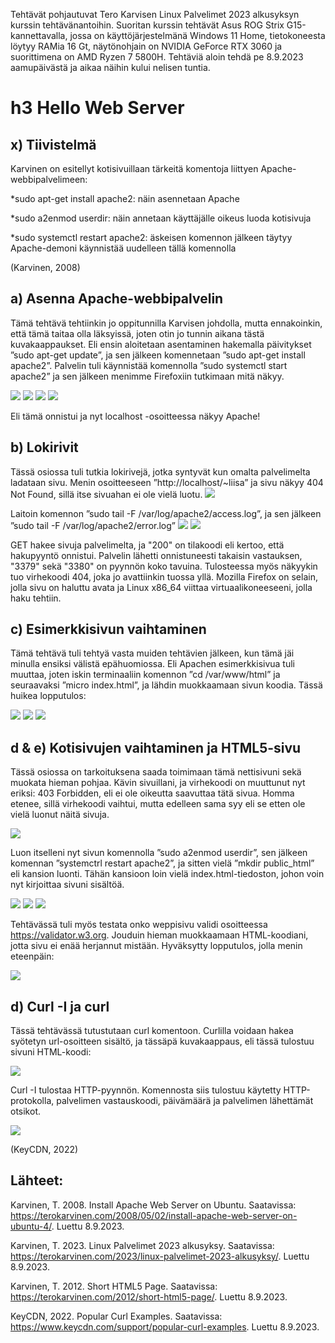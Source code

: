 Tehtävät pohjautuvat Tero Karvisen Linux Palvelimet 2023 alkusyksyn kurssin tehtävänantoihin. Suoritan kurssin tehtävät Asus ROG Strix G15-kannettavalla, jossa on käyttöjärjestelmänä Windows 11 Home, 
tietokoneesta löytyy RAMia 16 Gt, näytönohjain on NVIDIA GeForce RTX 3060 ja suorittimena on AMD Ryzen 7 5800H.
Tehtäviä aloin tehdä pe 8.9.2023 aamupäivästä ja aikaa näihin kului nelisen tuntia.

# h3 Hello Web Server
  ## x) Tiivistelmä
  
Karvinen on esitellyt kotisivuillaan tärkeitä komentoja liittyen Apache-webbipalvelimeen:

*sudo apt-get install apache2: näin asennetaan Apache

*sudo a2enmod userdir: näin annetaan käyttäjälle oikeus luoda kotisivuja

*sudo systemctl restart apache2: äskeisen komennon jälkeen täytyy Apache-demoni käynnistää uudelleen tällä komennolla

(Karvinen, 2008)

  ## a) Asenna Apache-webbipalvelin
  Tämä tehtävä tehtiinkin jo oppitunnilla Karvisen johdolla, mutta ennakoinkin, että tämä taitaa olla läksyissä, joten otin jo tunnin aikana tästä kuvakaappaukset. 
  Eli ensin aloitetaan asentaminen hakemalla päivitykset ”sudo apt-get update”, ja sen jälkeen komennetaan ”sudo apt-get install apache2”. 
  Palvelin tuli käynnistää komennolla ”sudo systemctl start apache2” ja sen jälkeen menimme Firefoxiin tutkimaan mitä näkyy.
  
  ![](https://github.com/LiisaLesonen/linux-palvelimet/blob/main/images/31sudoapt.png)
  ![](https://github.com/LiisaLesonen/linux-palvelimet/blob/main/images/32sudoapt.png)
  ![](https://github.com/LiisaLesonen/linux-palvelimet/blob/main/images/3apache.png)
  ![](https://github.com/LiisaLesonen/linux-palvelimet/blob/main/images/3apache1.png)
  
  Eli tämä onnistui ja nyt localhost -osoitteessa näkyy Apache!

  ## b) Lokirivit
  Tässä osiossa tuli tutkia lokirivejä, jotka syntyvät kun omalta palvelimelta ladataan sivu. Menin osoitteeseen ”http://localhost/~liisa” ja sivu näkyy 404 Not       Found, sillä itse sivuahan ei ole vielä luotu.
  ![](https://github.com/LiisaLesonen/linux-palvelimet/blob/main/images/35localhostliisa%20error.png)


  
  Laitoin komennon ”sudo tail -F /var/log/apache2/access.log”, ja sen jälkeen ”sudo tail -F /var/log/apache2/error.log”
  ![](https://github.com/LiisaLesonen/linux-palvelimet/blob/main/images/34sudotailapachelog.png)
  ![](https://github.com/LiisaLesonen/linux-palvelimet/blob/main/images/34sudotail%20varlog%20error.png)

 
  GET hakee sivuja palvelimelta, ja "200" on tilakoodi eli kertoo, että hakupyyntö onnistui. 
  Palvelin lähetti onnistuneesti takaisin vastauksen, "3379" sekä "3380" on pyynnön koko tavuina.
  Tulosteessa myös näkyykin tuo virhekoodi 404, joka jo avattiinkin tuossa yllä.
  Mozilla Firefox on selain, jolla sivu on haluttu avata ja Linux x86_64 viittaa virtuaalikoneeseeni, jolla haku tehtiin.
  

  ## c) Esimerkkisivun vaihtaminen
  Tämä tehtävä tuli tehtyä vasta muiden tehtävien jälkeen, kun tämä jäi minulla ensiksi välistä epähuomiossa. Eli Apachen 
  esimerkkisivua tuli muuttaa, joten iskin terminaaliin komennon ”cd /var/www/html” ja seuraavaksi ”micro index.html”, ja 
  lähdin muokkaamaan sivun koodia. Tässä huikea lopputulos:
  
![](https://github.com/LiisaLesonen/linux-palvelimet/blob/main/images/3cvaihtosivu2.png)
![](https://github.com/LiisaLesonen/linux-palvelimet/blob/main/images/3cvaihto1.png)
![](https://github.com/LiisaLesonen/linux-palvelimet/blob/main/images/3cvaihtosivu.png)
  

  ## d & e) Kotisivujen vaihtaminen ja HTML5-sivu
  Tässä osiossa on tarkoituksena saada toimimaan tämä nettisivuni sekä muokata hieman pohjaa.
  Kävin sivuillani, ja virhekoodi on muuttunut nyt eriksi: 403 Forbidden, eli ei ole oikeutta saavuttaa tätä sivua. 
  Homma etenee, sillä virhekoodi vaihtui, mutta edelleen sama syy eli se etten ole vielä luonut näitä sivuja.
  
![](https://github.com/LiisaLesonen/linux-palvelimet/blob/main/images/35forbidden.png)

  Luon itselleni nyt sivun komennolla ”sudo a2enmod userdir”, 
  sen jälkeen komennan ”systemctrl restart apache2”, ja sitten vielä ”mkdir public_html” eli kansion luonti. Tähän kansioon loin 
  vielä index.html-tiedoston, johon voin nyt kirjoittaa sivuni sisältöä.
  
![](https://github.com/LiisaLesonen/linux-palvelimet/blob/main/images/34komentoja.png)
![](https://github.com/LiisaLesonen/linux-palvelimet/blob/main/images/35htmlkoodi.png)
![](https://github.com/LiisaLesonen/linux-palvelimet/blob/main/images/35hejsan.png)

  Tehtävässä tuli myös testata onko weppisivu validi osoitteessa https://validator.w3.org.
  Jouduin hieman muokkaamaan HTML-koodiani, jotta sivu ei enää herjannut mistään. Hyväksytty lopputulos, jolla menin eteenpäin:
  
![](https://github.com/LiisaLesonen/linux-palvelimet/blob/main/images/35validator.png)


## d) Curl -I ja curl
  Tässä tehtävässä tutustutaan curl komentoon. Curlilla voidaan hakea syötetyn url-osoitteen sisältö, ja tässäpä kuvakaappaus, 
  eli tässä tulostuu sivuni HTML-koodi:
  
![](https://github.com/LiisaLesonen/linux-palvelimet/blob/main/images/36curl.png)

  Curl -I tulostaa HTTP-pyynnön. Komennosta siis tulostuu käytetty HTTP-protokolla, palvelimen vastauskoodi, päivämäärä ja palvelimen lähettämät otsikot.
  
![](https://github.com/LiisaLesonen/linux-palvelimet/blob/main/images/36curl-i.png)

(KeyCDN, 2022)

## Lähteet:
Karvinen, T. 2008. Install Apache Web Server on Ubuntu. Saatavissa: https://terokarvinen.com/2008/05/02/install-apache-web-server-on-ubuntu-4/. Luettu 8.9.2023.

Karvinen, T. 2023. Linux Palvelimet 2023 alkusyksy. Saatavissa: https://terokarvinen.com/2023/linux-palvelimet-2023-alkusyksy/. Luettu 8.9.2023.

Karvinen, T. 2012. Short HTML5 Page. Saatavissa: https://terokarvinen.com/2012/short-html5-page/. Luettu 8.9.2023.

KeyCDN, 2022. Popular Curl Examples. Saatavissa: https://www.keycdn.com/support/popular-curl-examples. Luettu 8.9.2023.
